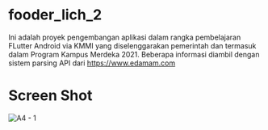 # fooder_lich_2

Ini adalah proyek pengembangan aplikasi dalam rangka pembelajaran FLutter Android via KMMI yang diselenggarakan pemerintah dan termasuk dalam Program Kampus Merdeka 2021. Beberapa informasi diambil dengan sistem parsing API dari https://www.edamam.com

# Screen Shot
![A4 - 1](https://user-images.githubusercontent.com/61697475/132867364-6e32f155-f163-4714-92d5-4a2a5941a93c.jpg)



